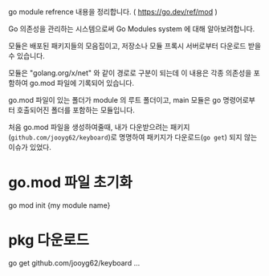 go module refrence 내용을 정리합니다. ( https://go.dev/ref/mod )

Go 의존성을 관리하는 시스템으로써 Go Modules system 에 대해 알아보려합니다.

모듈은 배포된 패키지들의 모음집이고, 저장소나 모듈 프록시 서버로부터 다운로드 받을 수 있습니다.

모듈은 "golang.org/x/net" 와 같이 경로로 구분이 되는데 이 내용은 각종 의존성을 포함하여 go.mod 파일에 기록되어 있습니다.

go.mod 파일이 있는 폴더가 module 의 루트 폴더이고, main 모듈은 go 명령어로부터 호출되어진 폴더를 포함하는 모듈입니다.

처음 go.mod 파일을 생성하여줄때, 내가 다운받으려는 패키지(`github.com/jooyg62/keyboard`)로 명명하여 패키지가 다운로드(`go get`) 되지 않는 이슈가 있었다.

# go.mod 파일 초기화
go mod init {my module name}

# pkg 다운로드
go get github.com/jooyg62/keyboard
...

